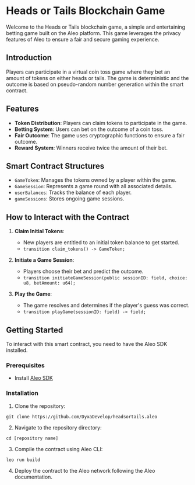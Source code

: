 # Heads or Tails Blockchain Game

Welcome to the Heads or Tails blockchain game, a simple and entertaining betting game built on the Aleo platform. This game leverages the privacy features of Aleo to ensure a fair and secure gaming experience.

## Introduction

Players can participate in a virtual coin toss game where they bet an amount of tokens on either heads or tails. The game is deterministic and the outcome is based on pseudo-random number generation within the smart contract.

## Features

- **Token Distribution**: Players can claim tokens to participate in the game.
- **Betting System**: Users can bet on the outcome of a coin toss.
- **Fair Outcome**: The game uses cryptographic functions to ensure a fair outcome.
- **Reward System**: Winners receive twice the amount of their bet.

## Smart Contract Structures

- `GameToken`: Manages the tokens owned by a player within the game.
- `GameSession`: Represents a game round with all associated details.
- `userBalances`: Tracks the balance of each player.
- `gameSessions`: Stores ongoing game sessions.

## How to Interact with the Contract

1. **Claim Initial Tokens**:

   - New players are entitled to an initial token balance to get started.
   - `transition claim_tokens() -> GameToken;`

2. **Initiate a Game Session**:

   - Players choose their bet and predict the outcome.
   - `transition initiateGameSession(public sessionID: field, choice: u8, betAmount: u64);`

3. **Play the Game**:
   - The game resolves and determines if the player's guess was correct.
   - `transition playGame(sessionID: field) -> field;`

## Getting Started

To interact with this smart contract, you need to have the Aleo SDK installed.

### Prerequisites

- Install [Aleo SDK](https://developer.aleo.org/developer/getting_started/installation)

### Installation

1. Clone the repository:

```shell
git clone https://github.com/DyxaDevelop/headsortails.aleo
```

2. Navigate to the repository directory:

```shell
cd [repository name]
```

3. Compile the contract using Aleo CLI:

```shell
leo run build
```

4. Deploy the contract to the Aleo network following the Aleo documentation.
